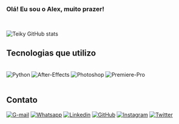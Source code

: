 ### Olá! Eu sou o Alex, muito prazer!

<div style="display: inline_block"><br/>

![Teiky GitHub stats](https://github-readme-stats.vercel.app/api?username=Teiky&show_icons=true&theme=tokyonight)

## Tecnologias que utilizo
<div style="display: inline_block"><br/>
 <img align="center" alt=Python src="https://img.shields.io/badge/Python-3776AB?style=for-the-badge&logo=python&logoColor=white" />
 <img align="center" alt=After-Effects src="https://img.shields.io/badge/Adobe%20after%20affects-CF96FD?style=for-the-badge&logo=Adobe%20after%20effects&logoColor=393665" />
 <img align="center" alt=Photoshop src="https://img.shields.io/badge/Adobe%20Photoshop-31A8FF?style=for-the-badge&logo=Adobe%20Photoshop&logoColor=black" />
 <img align="center" alt=Premiere-Pro src="https://img.shields.io/badge/Adobe%20Premiere%20Pro-9999FF?style=for-the-badge&logo=Adobe%20Premiere%20Pro&logoColor=white" />
</div>

<div style="display: inline_block"><br/>

## Contato
[![G-mail](https://img.shields.io/badge/Gmail-D14836?style=for-the-badge&logo=gmail&logoColor=white)]()
[![Whatsapp](https://img.shields.io/badge/WhatsApp-25D366?style=for-the-badge&logo=whatsapp&logoColor=white)]()
[![Linkedin](https://img.shields.io/badge/LinkedIn-0077B5?style=for-the-badge&logo=linkedin&logoColor=white)](https://www.linkedin.com/in/teiky/)
[![GitHub](https://img.shields.io/badge/GitHub-100000?style=for-the-badge&logo=github&logoColor=white)](https://github.com/Teiky)
[![Instagram](https://img.shields.io/badge/Instagram-E4405F?style=for-the-badge&logo=instagram&logoColor=white)](https://www.instagram.com/teiky39/)
[![Twitter](https://img.shields.io/badge/Twitter-1DA1F2?style=for-the-badge&logo=twitter&logoColor=white)](https://twitter.com/Teiky39)
